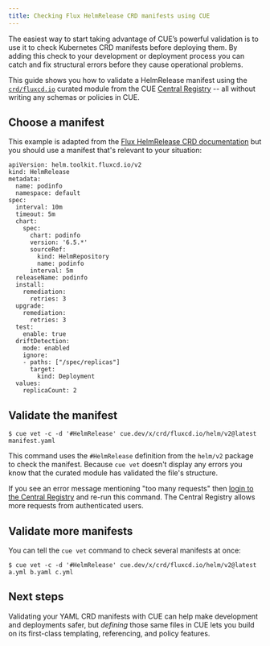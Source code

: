 ```yaml
---
title: Checking Flux HelmRelease CRD manifests using CUE
---
```


The easiest way to start taking advantage of CUE’s powerful validation is to
use it to check Kubernetes CRD manifests before deploying them. By adding this
check to your development or deployment process you can catch and fix
structural errors before they cause operational problems.

This guide shows you how to validate a HelmRelease manifest using the
[`crd/fluxcd.io`](../curated-module-crd-fluxcd.md)
curated module from the CUE [Central Registry](/products/central-registry) --
all without writing any schemas or policies in CUE.

## Choose a manifest

This example is adapted from the
[Flux HelmRelease CRD documentation](https://fluxcd.io/flux/components/helm/helmreleases/)
but you should use a manifest that's relevant to your situation:

``` { .yaml title="manifest.yaml" }
apiVersion: helm.toolkit.fluxcd.io/v2
kind: HelmRelease
metadata:
  name: podinfo
  namespace: default
spec:
  interval: 10m
  timeout: 5m
  chart:
    spec:
      chart: podinfo
      version: '6.5.*'
      sourceRef:
        kind: HelmRepository
        name: podinfo
      interval: 5m
  releaseName: podinfo
  install:
    remediation:
      retries: 3
  upgrade:
    remediation:
      retries: 3
  test:
    enable: true
  driftDetection:
    mode: enabled
    ignore:
    - paths: ["/spec/replicas"]
      target:
        kind: Deployment
  values:
    replicaCount: 2
```

## Validate the manifest

``` { .text title="TERMINAL" data-copy="cue vet -c -d &#39;#HelmRelease&#39; cue.dev/x/crd/fluxcd.io/helm/v2@latest manifest.yaml" }
$ cue vet -c -d '#HelmRelease' cue.dev/x/crd/fluxcd.io/helm/v2@latest manifest.yaml
```

This command uses the `#HelmRelease` definition from the
`helm/v2` package to check the manifest.
Because `cue vet` doesn't display any errors
you know that the curated module has validated the file's structure.

If you see an error message mentioning "too many requests" then
[login to the Central Registry](../login-central-registry.md)
and re-run this command.
The Central Registry allows more requests from authenticated users.

## Validate more manifests

You can tell the `cue vet` command to check several manifests at once:

``` { .text title="TERMINAL" data-copy="cue vet -c -d &#39;#HelmRelease&#39; cue.dev/x/crd/fluxcd.io/helm/v2@latest a.yml b.yaml c.yml" }
$ cue vet -c -d '#HelmRelease' cue.dev/x/crd/fluxcd.io/helm/v2@latest a.yml b.yaml c.yml
```

## Next steps

Validating your YAML CRD manifests with CUE can help make development and
deployments safer, but *defining* those same files in CUE lets you build on its
first-class templating, referencing, and policy features.
